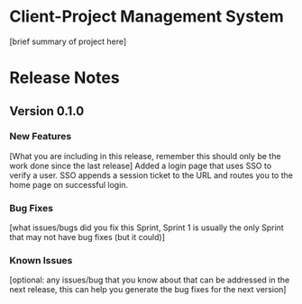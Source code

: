 # Client-Project Management System
[brief summary of project here]

# Release Notes

## Version 0.1.0
### New Features
[What you are including in this release, remember this should only be the work done since the last release]
Added a login page that uses SSO to verify a user. SSO appends a session ticket to the URL and routes you to the home page on successful login. 

### Bug Fixes
[what issues/bugs did you fix this Sprint, Sprint 1 is usually the only Sprint that may not have bug fixes (but it could)]

### Known Issues 
[optional: any issues/bug that you know about that can be addressed in the next release, this can help you generate the bug fixes for the next version]
